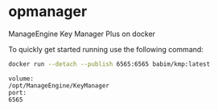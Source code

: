 # opmanager
ManageEngine Key Manager Plus on docker

To quickly get started running use the following command:
```bash
docker run --detach --publish 6565:6565 babim/kmp:latest
```
```
volume:
/opt/ManageEngine/KeyManager
port:
6565
```